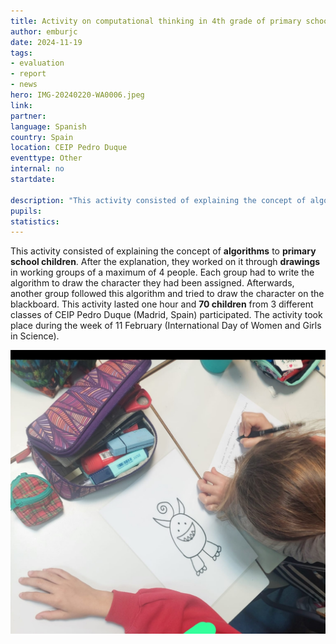 ```yaml
---
title: Activity on computational thinking in 4th grade of primary school
author: emburjc
date: 2024-11-19
tags: 
- evaluation
- report
- news
hero: IMG-20240220-WA0006.jpeg
link: 
partner: 
language: Spanish
country: Spain
location: CEIP Pedro Duque
eventtype: Other
internal: no
startdate: 

description: "This activity consisted of explaining the concept of algorithms to primary school children. After the explanation, they worked on it through drawings in working groups of a maximum of 4 people."
pupils: 
statistics: 
---
```


This activity consisted of explaining the concept of **algorithms** to **primary school children**. After the explanation, they worked on it through **drawings** in working groups of a maximum of 4 people. Each group had to write the algorithm to draw the character they had been assigned. Afterwards, another group followed this algorithm and tried to draw the character on the blackboard.
This activity lasted one hour and **70 children** from 3 different classes of CEIP Pedro Duque (Madrid, Spain) participated. 
The activity took place during the week of 11 February (International Day of Women and Girls in Science).

![IMG-20240220-WA0007](IMG-20240220-WA0007.jpeg)
